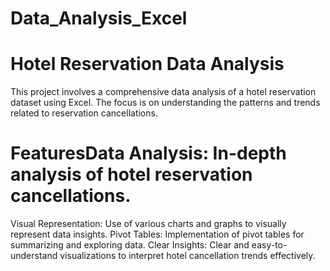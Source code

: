 # Data_Analysis_Excel
# Hotel Reservation Data Analysis
This project involves a comprehensive data analysis of a hotel reservation dataset using Excel. The focus is on understanding the patterns and trends related to reservation cancellations.

# FeaturesData Analysis: In-depth analysis of hotel reservation cancellations.
Visual Representation: Use of various charts and graphs to visually represent data insights.
Pivot Tables: Implementation of pivot tables for summarizing and exploring data.
Clear Insights: Clear and easy-to-understand visualizations to interpret hotel cancellation trends effectively.
